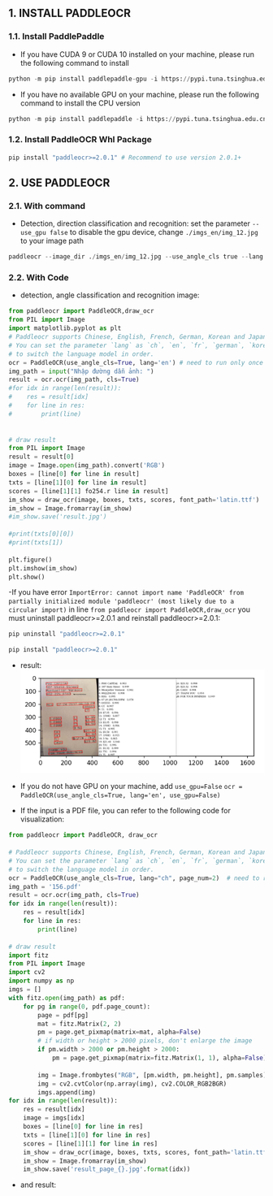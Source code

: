## 1. INSTALL PADDLEOCR

### 1.1. Install PaddlePaddle
- If you have CUDA 9 or CUDA 10 installed on your machine, please run the following command to install
```python
python -m pip install paddlepaddle-gpu -i https://pypi.tuna.tsinghua.edu.cn/simple
```
- If you have no available GPU on your machine, please run the following command to install the CPU version
```python
python -m pip install paddlepaddle -i https://pypi.tuna.tsinghua.edu.cn/simple
```
### 1.2. Install PaddleOCR Whl Package
```python
pip install "paddleocr>=2.0.1" # Recommend to use version 2.0.1+
``` 
## 2. USE PADDLEOCR
### 2.1. With command
- Detection, direction classification and recognition: set the parameter `--use_gpu false` to disable the gpu device, change `./imgs_en/img_12.jpg` to your image path
```python
paddleocr --image_dir ./imgs_en/img_12.jpg --use_angle_cls true --lang en --use_gpu false
```
### 2.2. With Code
- detection, angle classification and recognition image:
```python
from paddleocr import PaddleOCR,draw_ocr
from PIL import Image
import matplotlib.pyplot as plt
# Paddleocr supports Chinese, English, French, German, Korean and Japanese.
# You can set the parameter `lang` as `ch`, `en`, `fr`, `german`, `korean`, `japan`
# to switch the language model in order.
ocr = PaddleOCR(use_angle_cls=True, lang='en') # need to run only once to download and load model into memory
img_path = input("Nhập đường dẫn ảnh: ")
result = ocr.ocr(img_path, cls=True)
#for idx in range(len(result)):
#    res = result[idx]
#    for line in res:
#        print(line)


# draw result
from PIL import Image
result = result[0]
image = Image.open(img_path).convert('RGB')
boxes = [line[0] for line in result]
txts = [line[1][0] for line in result]
scores = [line[1][1] fo254.r line in result]
im_show = draw_ocr(image, boxes, txts, scores, font_path='latin.ttf')
im_show = Image.fromarray(im_show)
#im_show.save('result.jpg')

#print(txts[0][0])
#print(txts[1])

plt.figure()
plt.imshow(im_show)
plt.show()
```
-If you have error `ImportError: cannot import name 'PaddleOCR' from partially initialized module 'paddleocr' (most likely due to a circular import)` 
in line `from paddleocr import PaddleOCR,draw_ocr` you must uninstall paddleocr>=2.0.1 and reinstall paddleocr>=2.0.1:

```python
pip uninstall "paddleocr>=2.0.1" 
```
```python
pip install "paddleocr>=2.0.1"
```
- result:
![alt text](image.png)

- If you do not have GPU on your machine, add `use_gpu=False`
```ocr = PaddleOCR(use_angle_cls=True, lang='en', use_gpu=False)```
- If the input is a PDF file, you can refer to the following code for visualization:
```python
from paddleocr import PaddleOCR, draw_ocr

# Paddleocr supports Chinese, English, French, German, Korean and Japanese.
# You can set the parameter `lang` as `ch`, `en`, `fr`, `german`, `korean`, `japan`
# to switch the language model in order.
ocr = PaddleOCR(use_angle_cls=True, lang="ch", page_num=2)  # need to run only once to download and load model into memory
img_path = '156.pdf'
result = ocr.ocr(img_path, cls=True)
for idx in range(len(result)):
    res = result[idx]
    for line in res:
        print(line)

# draw result
import fitz
from PIL import Image
import cv2
import numpy as np
imgs = []
with fitz.open(img_path) as pdf:
    for pg in range(0, pdf.page_count):
        page = pdf[pg]
        mat = fitz.Matrix(2, 2)
        pm = page.get_pixmap(matrix=mat, alpha=False)
        # if width or height > 2000 pixels, don't enlarge the image
        if pm.width > 2000 or pm.height > 2000:
            pm = page.get_pixmap(matrix=fitz.Matrix(1, 1), alpha=False)

        img = Image.frombytes("RGB", [pm.width, pm.height], pm.samples)
        img = cv2.cvtColor(np.array(img), cv2.COLOR_RGB2BGR)
        imgs.append(img)
for idx in range(len(result)):
    res = result[idx]
    image = imgs[idx]
    boxes = [line[0] for line in res]
    txts = [line[1][0] for line in res]
    scores = [line[1][1] for line in res]
    im_show = draw_ocr(image, boxes, txts, scores, font_path='latin.ttf')
    im_show = Image.fromarray(im_show)
    im_show.save('result_page_{}.jpg'.format(idx))
```
- and result:   
